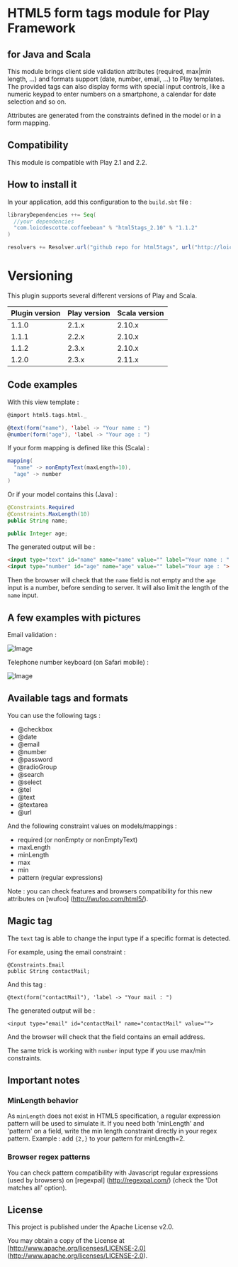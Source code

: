 # HTML5 form tags module for Play Framework
## for Java and Scala

This module brings client side validation attributes (required, max|min length, ...) and formats support (date, number, email, ...) to Play templates.
The provided tags can also display forms with special input controls, like a numeric keypad to enter numbers on a smartphone, a calendar for date selection and so on.

Attributes are generated from the constraints defined in the model or in a form mapping. 

## Compatibility

This module is compatible with Play 2.1 and 2.2.

## How to install it

In your application, add this configuration to the `build.sbt` file :

```scala
libraryDependencies ++= Seq(
  //your dependencies
  "com.loicdescotte.coffeebean" % "html5tags_2.10" % "1.1.2"
)

resolvers += Resolver.url("github repo for html5tags", url("http://loicdescotte.github.io/releases/"))(Resolver.ivyStylePatterns)
```

# Versioning

This plugin supports several different versions of Play and Scala.

| Plugin version      | Play version       | Scala version |
|---------------------|--------------------|---------------|
| 1.1.0               | 2.1.x              | 2.10.x        |
| 1.1.1               | 2.2.x              | 2.10.x        |
| 1.1.2               | 2.3.x              | 2.10.x        |
| 1.2.0               | 2.3.x              | 2.11.x        |

## Code examples

With this view template : 

```scala
@import html5.tags.html._

@text(form("name"), 'label -> "Your name : ")
@number(form("age"), 'label -> "Your age : ") 
```

If your form mapping is defined like this (Scala) :

```scala
mapping(          
  "name" -> nonEmptyText(maxLength=10),
  "age" -> number
)
```

Or if your model contains this (Java) :

```java
@Constraints.Required
@Constraints.MaxLength(10)
public String name;

public Integer age;
```
 
The generated output will be : 
 
```html 
<input type="text" id="name" name="name" value="" label="Your name : " required maxlength="10">
<input type="number" id="age" name="age" value="" label="Your age : ">
```
    
Then the browser will check that the `name` field is not empty and the `age` input is a number, before sending to server. 
It will also limit the length of the `name` input.

## A few examples with pictures

Email validation :

![Image](http://wufoo.com/html5/images/email-supported-firefox4b12.png)

Telephone number keyboard (on Safari mobile) :

![Image](http://wufoo.com/html5/images/tel-mobsafari-supported.png)

## Available tags and formats

You can use the following tags : 

 * @checkbox
 * @date
 * @email
 * @number
 * @password
 * @radioGroup
 * @search
 * @select
 * @tel
 * @text
 * @textarea
 * @url

And the following constraint values on models/mappings :

 * required (or nonEmpty or nonEmptyText)
 * maxLength
 * minLength
 * max
 * min
 * pattern (regular expressions)

Note : you can check features and browsers compatibility for this new attributes on [wufoo] (http://wufoo.com/html5/).

## Magic tag

The `text` tag is able to change the input type if a specific format is detected.

For example, using the email constraint :

    @Constraints.Email
    public String contactMail;
     
And this tag :
  
    @text(form("contactMail"), 'label -> "Your mail : ")

The generated output will be :

    <input type="email" id="contactMail" name="contactMail" value="">

And the browser will check that the field contains an email address.

The same trick is working with `number` input type if you use max/min constraints.

## Important notes
  
### MinLength behavior

As `minLength` does not exist in HTML5 specification, a regular expression pattern will be used to simulate it. 
If you need both 'minLength' and 'pattern' on a field, write the min length constraint directly in your regex pattern. Example : add `{2,}` to your pattern for minLength=2.

### Browser regex patterns

You can check pattern compatibility with Javascript regular expressions (used by browsers) on [regexpal] (http://regexpal.com/) (check the 'Dot matches all' option).

## License

This project is published under the Apache License v2.0.

You may obtain a copy of the License at [http://www.apache.org/licenses/LICENSE-2.0] (http://www.apache.org/licenses/LICENSE-2.0).
